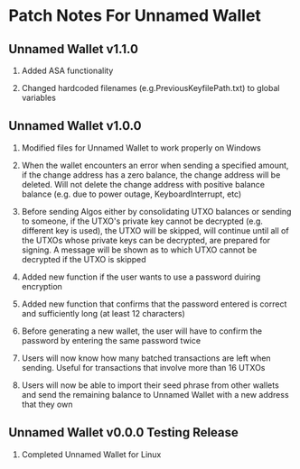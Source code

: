 # Patch Notes For Unnamed Wallet

## Unnamed Wallet v1.1.0

1. Added ASA functionality

2. Changed hardcoded filenames (e.g.PreviousKeyfilePath.txt) to global variables

## Unnamed Wallet v1.0.0

1. Modified files for Unnamed Wallet to work properly on Windows

2. When the wallet encounters an error when sending a specified amount, if the change address has a zero balance, the change address will be deleted. Will not delete the change address with positive balance balance (e.g. due to power outage, KeyboardInterrupt, etc)

3. Before sending Algos either by consolidating UTXO balances or sending to someone, if the UTXO's private key cannot be decrypted (e.g. different key is used), the UTXO will be skipped, will continue until all of the UTXOs whose private keys can be decrypted, are prepared for signing. A message will be shown as to which UTXO cannot be decrypted if the UTXO is skipped

4. Added new function if the user wants to use a password duiring encryption

5. Added new function that confirms that the password entered is correct and sufficiently long (at least 12 characters)

6. Before generating a new wallet, the user will have to confirm the password by entering the same password twice

7. Users will now know how many batched transactions are left when sending. Useful for transactions that involve more than 16 UTXOs

8. Users will now be able to import their seed phrase from other wallets and send the remaining balance to Unnamed Wallet with a new address that they own

## Unnamed Wallet v0.0.0 Testing Release

1. Completed Unnamed Wallet for Linux